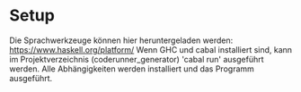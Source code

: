 # Setup
Die Sprachwerkzeuge können hier heruntergeladen werden: https://www.haskell.org/platform/
Wenn GHC und cabal installiert sind, kann im Projektverzeichnis (coderunner_generator) 'cabal run' ausgeführt werden. Alle Abhängigkeiten werden installiert und das Programm ausgeführt.